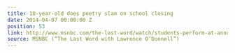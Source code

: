 ```yaml
---
title: 10-year-old does poetry slam on school closing
date: 2014-04-07 00:00:00 Z
position: 53
link: http://www.msnbc.com/the-last-word/watch/students-perform-at-annual-poetry-slam-219701315936
source: MSNBC (“The Last Word with Lawrence O’Donnell”)
---
```


